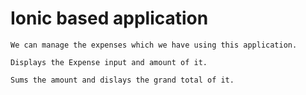 # Ionic based application

    We can manage the expenses which we have using this application.

    Displays the Expense input and amount of it.

    Sums the amount and dislays the grand total of it.
